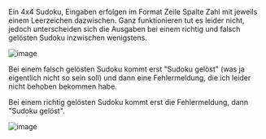 Ein 4x4 Sudoku, Eingaben erfolgen im Format Zeile Spalte Zahl mit jeweils einem Leerzeichen dazwischen.
Ganz funktionieren tut es leider nicht, jedoch unterscheiden sich die Ausgaben bei einem richtig und falsch gelösten Sudoku inzwischen wenigstens.


![image](https://github.com/laulie1997/funkP/assets/57483600/392390d1-f6b7-48f7-acd2-ec8c4543f5d6)


Bei einem falsch gelösten Sudoku kommt erst "Sudoku gelöst" (was ja eigentlich nicht so sein soll) und dann eine Fehlermeldung, die ich leider nicht behoben bekommen habe.


Bei einem richtig gelösten Sudoku kommt erst die Fehlermeldung, dann "Sudoku gelöst".


![image](https://github.com/laulie1997/funkP/assets/57483600/51645e74-49af-4cc5-9c9e-af497c97230c)
